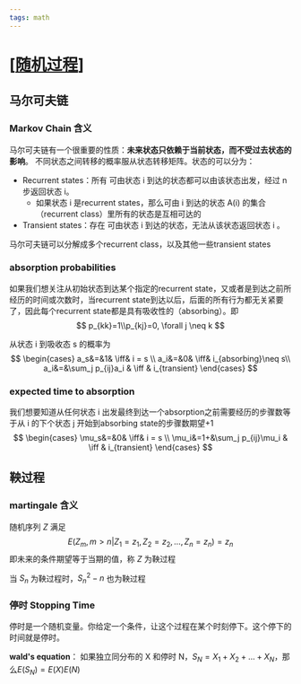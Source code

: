 ```yaml
---
tags: math
---
```

# [[随机过程]]

## 马尔可夫链

### Markov Chain 含义

马尔可夫链有一个很重要的性质：**未来状态只依赖于当前状态，而不受过去状态的影响**。
不同状态之间转移的概率服从状态转移矩阵。状态的可以分为：

- Recurrent states：所有 可由状态 i 到达的状态都可以由该状态出发，经过 n 步返回状态 i。
  - 如果状态 i 是recurrent states，那么可由 i 到达的状态 A(i) 的集合（recurrent class）里所有的状态是互相可达的
- Transient states：存在 可由状态 i 到达的状态，无法从该状态返回状态 i 。

马尔可夫链可以分解成多个recurrent class，以及其他一些transient states

### absorption probabilities

如果我们想关注从初始状态到达某个指定的recurrent state，又或者是到达之前所经历的时间或次数时，当recurrent state到达以后，后面的所有行为都无关紧要了，因此每个recurrent state都是具有吸收性的（absorbing）。即
$$
p_{kk}=1\\p_{kj}=0, \forall j \neq k
$$

从状态 i 到吸收态 s 的概率为
$$
\begin{cases}
    a_s&=&1& \iff& i = s \\
    a_i&=&0& \iff& i_{absorbing}\neq s\\
    a_i&=&\sum_j p_{ij}a_i & \iff & i_{transient}
\end{cases}
$$

### expected time to absorption

我们想要知道从任何状态 i 出发最终到达一个absorption之前需要经历的步骤数等于从 i 的下个状态 j 开始到absorbing state的步骤数期望+1
$$
\begin{cases}
    \mu_s&=&0& \iff& i = s \\
    \mu_i&=1+&\sum_j p_{ij}\mu_i & \iff & i_{transient}
\end{cases}
$$

## 鞅过程

### martingale 含义

随机序列 $Z$ 满足
$$
E(Z_m,m>n|Z_1=z_1,Z_2=z_2,\dots,Z_n=z_n) = z_n
$$
即未来的条件期望等于当期的值，称 $Z$ 为鞅过程

当 $S_n$ 为鞅过程时，$S_n^2-n$ 也为鞅过程

### 停时 Stopping Time

停时是一个随机变量。你给定一个条件，让这个过程在某个时刻停下。这个停下的时间就是停时。

**wald's equation**：
如果独立同分布的 X 和停时 N，$S_N=X_1+X_2+\dots+X_N$，那么$E(S_N)=E(X)E(N)$

[//begin]: # "Autogenerated link references for markdown compatibility"
[随机过程]: ../finance/FE/随机过程.md "随机过程"
[//end]: # "Autogenerated link references"
